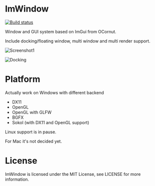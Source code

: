 # ImWindow

[![Build status](https://ci.appveyor.com/api/projects/status/k72i9fqi4px68oxl/branch/master?svg=true)](https://ci.appveyor.com/project/thennequin/imwindow/branch/master)

Window and GUI system based on ImGui from OCornut.

Include docking/floating window, multi window and multi render support.

![Screenshot1](https://raw.githubusercontent.com/wiki/thennequin/ImWindow/images/Screen1.png)

![Docking](https://raw.githubusercontent.com/wiki/thennequin/ImWindow/images/Docking.gif)

# Platform
Actually work on Windows with different backend
  * DX11
  * OpenGL
  * OpenGL with GLFW
  * BGFX
  * Sokol (with DX11 and OpenGL support)
  
Linux support is in pause.

For Mac it's not decided yet.

# License
ImWindow is licensed under the MIT License, see LICENSE for more information.
